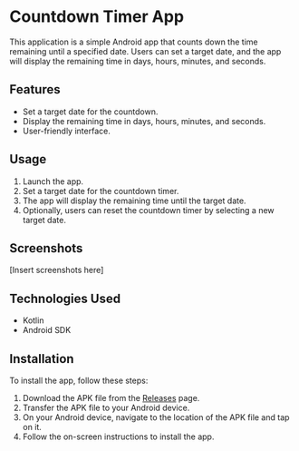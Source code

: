 # Countdown Timer App

This application is a simple Android app that counts down the time remaining until a specified date. Users can set a target date, and the app will display the remaining time in days, hours, minutes, and seconds.

## Features

- Set a target date for the countdown.
- Display the remaining time in days, hours, minutes, and seconds.
- User-friendly interface.

## Usage

1. Launch the app.
2. Set a target date for the countdown timer.
3. The app will display the remaining time until the target date.
4. Optionally, users can reset the countdown timer by selecting a new target date.

## Screenshots

[Insert screenshots here]

## Technologies Used

- Kotlin
- Android SDK

## Installation

To install the app, follow these steps:

1. Download the APK file from the [Releases](link-to-releases) page.
2. Transfer the APK file to your Android device.
3. On your Android device, navigate to the location of the APK file and tap on it.
4. Follow the on-screen instructions to install the app.
